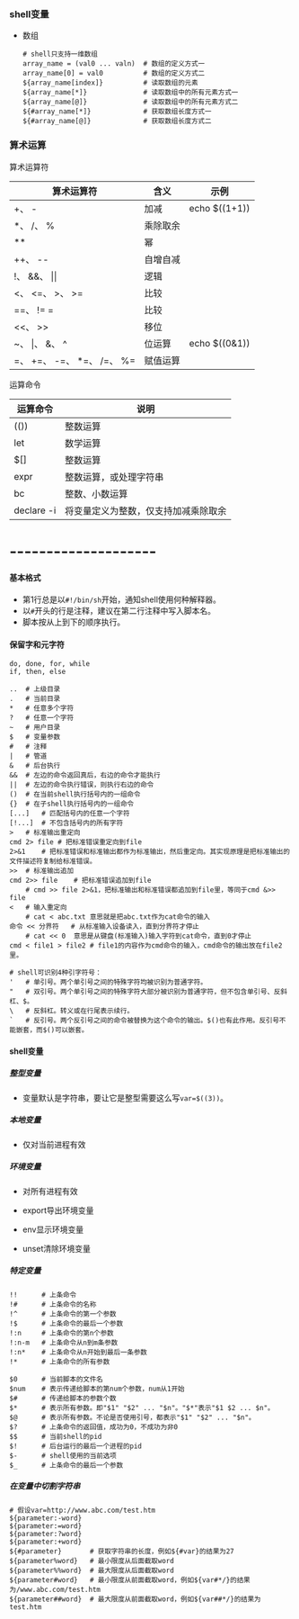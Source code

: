 ### shell变量

- 数组

  ```
  # shell只支持一维数组
  array_name = (val0 ... valn)	# 数组的定义方式一
  array_name[0] = val0			# 数组的定义方式二
  ${array_name[index]}			# 读取数组的元素
  ${array_name[*]}				# 读取数组中的所有元素方式一
  ${array_name[@]}				# 读取数组中的所有元素方式二
  ${#array_name[*]}				# 获取数组长度方式一
  ${#array_name[@]}				# 获取数组长度方式二
  ```

### 算术运算

算术运算符

| 算术运算符                 | **含义** | 示例          |
| -------------------------- | -------- | ------------- |
| +、 -                      | 加减     | echo $((1+1)) |
| *、 /、 %                  | 乘除取余 |               |
| **                         | 幂       |               |
| ++、 --                    | 自增自减 |               |
| !、 &&、 \|\|              | 逻辑     |               |
| <、 <=、 >、 >=            | 比较     |               |
| ==、 != =                  | 比较     |               |
| <<、 >>                    | 移位     |               |
| ~、 \|、 &、 ^             | 位运算   | echo $((0&1)) |
| =、 +=、 -=、 *=、 /=、 %= | 赋值运算 |               |

运算命令

| 运算命令   | 说明                                 |
| ---------- | ------------------------------------ |
| (())       | 整数运算                             |
| let        | 数学运算                             |
| $[]        | 整数运算                             |
| expr       | 整数运算，或处理字符串               |
| bc         | 整数、小数运算                       |
| declare -i | 将变量定义为整数，仅支持加减乘除取余 |



# --------------------

#### 基本格式

  * 第1行总是以`#!/bin/sh`开始，通知shell使用何种解释器。
  * 以`#`开头的行是注释，建议在第二行注释中写入脚本名。
  * 脚本按从上到下的顺序执行。

#### 保留字和元字符

```
do, done, for, while
if, then, else
```

```shell
..	# 上级目录
.	# 当前目录
*	# 任意多个字符
?	# 任意一个字符
~	# 用户目录
$	# 变量参数
#	# 注释
|	# 管道
&	# 后台执行
&&	# 左边的命令返回真后，右边的命令才能执行
||	# 左边的命令执行错误，则执行右边的命令
()	# 在当前shell执行括号内的一组命令
{}	# 在子shell执行括号内的一组命令
[...]	# 匹配括号内的任意一个字符
[!...]	# 不包含括号内的所有字符
>	# 标准输出重定向
cmd 2> file	# 把标准错误重定向到file
2>&1	# 把标准错误和标准输出都作为标准输出，然后重定向。其实现原理是把标准输出的文件描述符复制给标准错误。
>>	# 标准输出追加
cmd 2>> file	# 把标准错误追加到file
	# cmd >> file 2>&1，把标准输出和标准错误都追加到file里，等同于cmd &>> file
<	# 输入重定向
	# cat < abc.txt 意思就是把abc.txt作为cat命令的输入
命令 << 分界符	# 从标准输入设备读入，直到分界符才停止
	# cat << 0	意思是从键盘(标准输入)输入字符到cat命令，直到0才停止
cmd < file1 > file2	# file1的内容作为cmd命令的输入，cmd命令的输出放在file2里。

# shell可识别4种引字符号：
'	# 单引号。两个单引号之间的特殊字符均被识别为普通字符。
"	# 双引号。两个单引号之间的特殊字符大部分被识别为普通字符，但不包含单引号、反斜杠、$。
\	# 反斜杠。转义或在行尾表示续行。
`	# 反引号。两个反引号之间的命令被替换为这个命令的输出。$()也有此作用。反引号不能嵌套，而$()可以嵌套。
```

#### shell变量

##### 整型变量

- 变量默认是字符串，要让它是整型需要这么写`var=$((3))`。

##### 本地变量

- 仅对当前进程有效

##### 环境变量

- 对所有进程有效

- export导出环境变量
- env显示环境变量
- unset清除环境变量

##### 特定变量

```
!!		# 上条命令
!#		# 上条命令的名称
!^		# 上条命令的第一个参数
!$		# 上条命令的最后一个参数
!:n		# 上条命令的第n个参数
!:n-m	# 上条命令从n到m条参数
!:n*	# 上条命令从n开始到最后一条参数
!*		# 上条命令的所有参数

$0		# 当前脚本的文件名
$num	# 表示传递给脚本的第num个参数，num从1开始
$#		# 传递给脚本的参数个数
$*		# 表示所有参数。即"$1" "$2" ... "$n"。"$*"表示"$1 $2 ... $n"。
$@		# 表示所有参数。不论是否使用引号，都表示"$1" "$2" ... "$n"。
$?		# 上条命令的返回值，成功为0，不成功为非0
$$		# 当前shell的pid
$!		# 后台运行的最后一个进程的pid
$-		# shell使用的当前选项
$_		# 上条命令的最后一个参数
```

##### 在变量中切割字符串

```
# 假设var=http://www.abc.com/test.htm
${parameter:-word}
${parameter:=word}
${parameter:?word}
${parameter:+word}
${#parameter}		# 获取字符串的长度，例如${#var}的结果为27
${parameter%word} 	# 最小限度从后面截取word
${parameter%%word} 	# 最大限度从后面截取word
${parameter#word} 	# 最小限度从前面截取word，例如${var#*/}的结果为/www.abc.com/test.htm
${parameter##word} 	# 最大限度从前面截取word，例如${var##*/}的结果为test.htm
```

